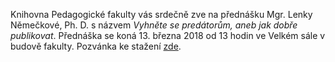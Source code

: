 
Knihovna Pedagogické fakulty vás srdečně zve na přednášku Mgr. Lenky Němečkové,
Ph. D. s názvem *Vyhněte se predátorům, aneb jak dobře publikovat*. Přednáška se
koná 13. března 2018 od 13 hodin ve Velkém sále v budově fakulty. Pozvánka ke
stažení [zde](/img/predatori.pdf).

